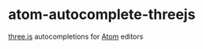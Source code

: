 # atom-autocomplete-threejs

[three.js](https://github.com/mrdoob/three.js/) autocompletions for [Atom](https://atom.io/) editors
